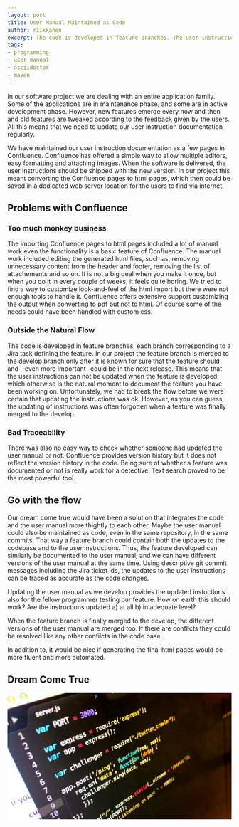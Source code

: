 ```yaml
---
layout: post
title: User Manual Maintained as Code
author: riikkanen
excerpt: The code is developed in feature branches. The user instruction documentation is not, which causes some trouble. Could the user manual be integrated tighter to the code? And if so, could the manual still be easy to deliver to the customer?
tags:
- programming
- user manual
- asciidoctor
- maven
---
```


In our software project we are dealing with an entire application family. Some of the applications are in maintenance phase, and some are in active development phase. However, new features emerge every now and then and old features are tweaked according to the feedback given by the users. All this means that we need to update our user instruction documentation regularly.

We have maintained our user instruction documentation as a few pages in Confluence. Confluence has offered a simple way to allow multiple editors, easy formatting and attaching images. When the software is delivered, the user instructions should be shipped with the new version. In our project this meant converting the Confluence pages to html pages, which then could be saved in a dedicated web server location for the users to find via internet.

## Problems with Confluence 

### Too much monkey business

The importing Confluence pages to html pages included a lot of manual work even the functionality is a basic feature of Confluence. The manual work included editing the generated html files, such as, removing unnecessary content from the header and footer, removing the list of attachements and so on. It is not a big deal when you make it once, but when you do it in every couple of weeks, it feels quite boring. We tried to find a way to customize look-and-feel of the html import but there were not enough tools to handle it. Confluence offers extensive support customizing the output when converting to pdf but not to html. Of course some of the needs could have been handled with custom css.

### Outside the Natural Flow

The code is developed in feature branches, each branch corresponding to a Jira task defining the feature. In our project the feature branch is merged to the develop branch only after it is known for sure that the feature should and - even more important -could be in the next release. This means that the user instructions can not be updated when the feature is developed, which otherwise is the natural moment to document the feature you have been working on. Unfortunately, we had to break the flow before we were certain that updating the instructions was ok. However, as you can guess, the updating of instructions was often forgotten when a feature was finally merged to the develop.

### Bad Traceability

There was also no easy way to check whether someone had updated the user manual or not. Confluence provides version history but it does not reflect the version history in the code. Being sure of whether a feature was documented or not is really work for a detective. Text search proved to be the most powerful tool.

## Go with the flow

Our dream come true would have been a solution that integrates the code and the user manual more thightly to each other. Maybe the user manual could also be maintained as code, even in the same repository, in the same commits. That way a feature branch could contain both the updates to the codebase and to the user instructions. Thus, the feature developed can similarly be documented to the user manual, and we can have different versions of the user manual at the same time. Using descriptive git commit messages including the Jira ticket ids, the updates to the user instructions can be traced as accurate as the code changes. 

Updating the user manual as we develop provides the updated instuctions also for the fellow programmer testing our feature. How on earth this should work? Are the instructions updated a) at all b) in adequate level? 

When the feature branch is finally merged to the develop, the different versions of the user manual are merged too. If there are conflicts they could be resolved like any other confilcts in the code base.

In addition to, it would be nice if generating the final html pages would be more fluent and more automated.

## Dream Come True


![code on screen](/img/programming-language/photo_koodia.JPG)

